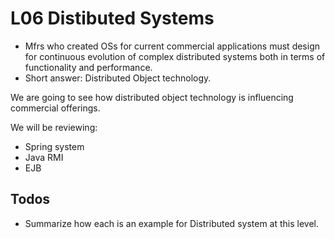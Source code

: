 L06 Distibuted Systems
======================

* Mfrs who created OSs for current commercial applications must design for continuous evolution of complex distributed systems both in terms of functionality and performance.
* Short answer: Distributed Object technology.

We are going to see how distributed object technology is influencing commercial offerings.

We will be reviewing:
* Spring system
* Java RMI
* EJB

Todos
-----
- Summarize how each is an example for Distributed system at this level.
